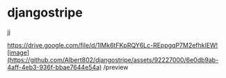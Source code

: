 # djangostripe
 jj


https://drive.google.com/file/d/1lMk6tFKpRQY6Lc-REppgqP7M2efhklEW![image](https://github.com/Albert802/djangostripe/assets/92227000/6e0db9ab-4aff-4eb3-936f-bbae7644e54a)
/preview


